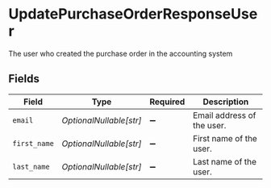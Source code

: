 # UpdatePurchaseOrderResponseUser

The user who created the purchase order in the accounting system


## Fields

| Field                      | Type                       | Required                   | Description                |
| -------------------------- | -------------------------- | -------------------------- | -------------------------- |
| `email`                    | *OptionalNullable[str]*    | :heavy_minus_sign:         | Email address of the user. |
| `first_name`               | *OptionalNullable[str]*    | :heavy_minus_sign:         | First name of the user.    |
| `last_name`                | *OptionalNullable[str]*    | :heavy_minus_sign:         | Last name of the user.     |